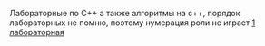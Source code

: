Лабораторные по С++ а также алгоритмы на с++, порядок лабораторных не помню, поэтому нумерация роли не играет
[1 лабораторная](https://github.com/пользователь/репозиторий)
